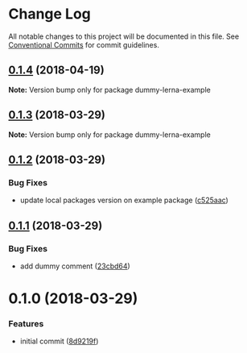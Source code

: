 # Change Log

All notable changes to this project will be documented in this file.
See [Conventional Commits](https://conventionalcommits.org) for commit guidelines.

<a name="0.1.4"></a>
## [0.1.4](https://github.com/gabrielrtakeda/dummy-lerna/compare/v0.1.3...v0.1.4) (2018-04-19)




**Note:** Version bump only for package dummy-lerna-example

<a name="0.1.3"></a>
## [0.1.3](https://github.com/gabrielrtakeda/dummy-lerna/compare/v0.1.2...v0.1.3) (2018-03-29)




**Note:** Version bump only for package dummy-lerna-example

<a name="0.1.2"></a>
## [0.1.2](https://github.com/gabrielrtakeda/dummy-lerna/compare/v0.1.1...v0.1.2) (2018-03-29)


### Bug Fixes

* update local packages version on example package ([c525aac](https://github.com/gabrielrtakeda/dummy-lerna/commit/c525aac))




<a name="0.1.1"></a>
## [0.1.1](https://github.com/gabrielrtakeda/dummy-lerna/compare/v0.1.0...v0.1.1) (2018-03-29)


### Bug Fixes

* add dummy comment ([23cbd64](https://github.com/gabrielrtakeda/dummy-lerna/commit/23cbd64))




<a name="0.1.0"></a>
# 0.1.0 (2018-03-29)


### Features

* initial commit ([8d9219f](https://github.com/gabrielrtakeda/dummy-lerna/commit/8d9219f))
